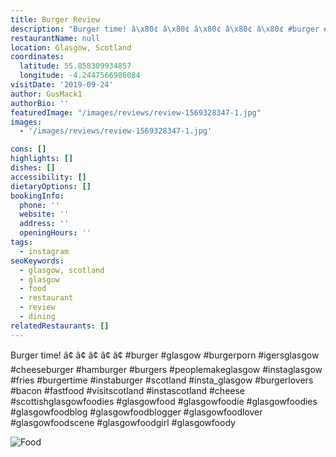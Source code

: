 ```yaml
---
title: Burger Review
description: "Burger time! â\x80¢ â\x80¢ â\x80¢ â\x80¢ â\x80¢ #burger #glasgow #burgerporn #igersglasgow #cheeseburger #hamburger #burgers #peoplemakeglasgow #instaglasgow #fries #burgertime #instaburger #scot"
restaurantName: null
location: Glasgow, Scotland
coordinates:
  latitude: 55.858309934857
  longitude: -4.2447566986084
visitDate: '2019-09-24'
author: GusMack1
authorBio: ''
featuredImage: "/images/reviews/review-1569328347-1.jpg"
images:
  - '/images/reviews/review-1569328347-1.jpg'

cons: []
highlights: []
dishes: []
accessibility: []
dietaryOptions: []
bookingInfo:
  phone: ''
  website: ''
  address: ''
  openingHours: ''
tags:
  - instagram
seoKeywords:
  - glasgow, scotland
  - glasgow
  - food
  - restaurant
  - review
  - dining
relatedRestaurants: []
---
```


Burger time! â¢
â¢
â¢
â¢
â¢
#burger #glasgow #burgerporn #igersglasgow #cheeseburger #hamburger #burgers #peoplemakeglasgow #instaglasgow #fries #burgertime #instaburger #scotland #insta_glasgow #burgerlovers #bacon #fastfood #visitscotland #instascotland #cheese
#scottishglasgowfoodies #glasgowfood #glasgowfoodie #glasgowfoodies #glasgowfoodblog #glasgowfoodblogger #glasgowfoodlover #glasgowfoodscene #glasgowfoodgirl #glasgowfoody

![Food](/images/reviews/review-1569328347-1.jpg)
